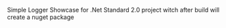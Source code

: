 Simple Logger 
Showcase for .Net Standard 2.0 project witch after build will create a nuget package
